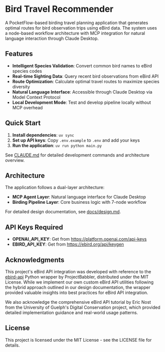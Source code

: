 # Bird Travel Recommender

A PocketFlow-based birding travel planning application that generates optimal routes for bird observation trips using eBird data. The system uses a node-based workflow architecture with MCP integration for natural language interaction through Claude Desktop.

## Features

- **Intelligent Species Validation**: Convert common bird names to eBird species codes
- **Real-time Sighting Data**: Query recent bird observations from eBird API
- **Route Optimization**: Calculate optimal travel routes to maximize species diversity
- **Natural Language Interface**: Accessible through Claude Desktop via Model Context Protocol
- **Local Development Mode**: Test and develop pipeline locally without MCP overhead

## Quick Start

1. **Install dependencies**: `uv sync`
2. **Set up API keys**: Copy `.env.example` to `.env` and add your keys
3. **Run the application**: `uv run python main.py`

See [CLAUDE.md](CLAUDE.md) for detailed development commands and architecture overview.

## Architecture

The application follows a dual-layer architecture:
- **MCP Agent Layer**: Natural language interface for Claude Desktop
- **Birding Pipeline Layer**: Core business logic with 7-node workflow

For detailed design documentation, see [docs/design.md](docs/design.md).

## API Keys Required

- **OPENAI_API_KEY**: Get from https://platform.openai.com/api-keys
- **EBIRD_API_KEY**: Get from https://ebird.org/api/keygen

## Acknowledgments

This project's eBird API integration was developed with reference to the [ebird-api](https://github.com/ProjectBabbler/ebird-api) Python wrapper by ProjectBabbler, distributed under the MIT License. While we implement our own custom eBird API utilities following the hybrid approach outlined in our design documentation, the wrapper provided valuable insights into best practices for eBird API integration.

We also acknowledge the comprehensive eBird API tutorial by Eric Nost from the University of Guelph's Digital Conservation project, which provided detailed implementation guidance and real-world usage patterns.

## License

This project is licensed under the MIT License - see the LICENSE file for details.
